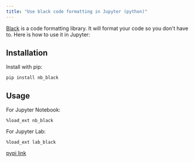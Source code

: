 ```yaml
---
title: "Use black code formatting in Jupyter (python)"
---
```

[Black](https://black.readthedocs.io/en/stable/) is a code formatting library. It will format your code so you don't have to. Here is how to use it in Jupyter:

## Installation
Install with pip:

`pip install nb_black`

## Usage
For Jupyter Notebook:

`%load_ext nb_black`

For Jupyter Lab:

`%load_ext lab_black`

[pypi link](https://pypi.org/project/nb-black/)